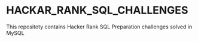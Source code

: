 # HACKAR_RANK_SQL_CHALLENGES
This repositoty contains Hacker Rank SQL Preparation challenges solved in MySQL
